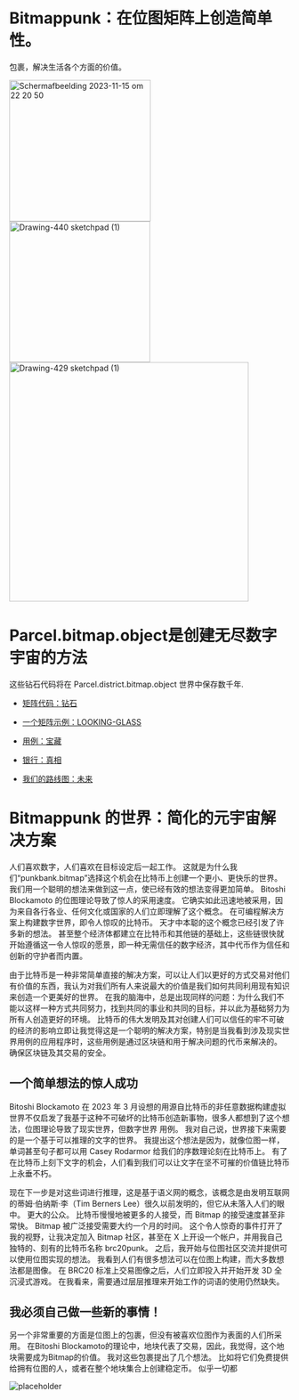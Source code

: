 



# Bitmappunk：在位图矩阵上创造简单性。
包裹，解决生活各个方面的价值。

<img width="254" alt="Scherm­afbeelding 2023-11-15 om 22 20 50" src="https://github.com/wiard/Umeko/assets/900114/e5f349e0-5a30-4736-80e4-26db7fc6d4b0">
<img width="253" alt="Drawing-440 sketchpad (1)" src="https://github.com/wiard/punkbank/assets/900114/d5507144-0bcc-4324-9cc4-b0f9df7341bc">
<img width="430" alt="Drawing-429 sketchpad (1)" src="https://github.com/wiard/Umeko/assets/900114/a7ebaff7-2125-48a5-974a-cf9da115e8da">

# Parcel.bitmap.object是创建无尽数字宇宙的方法
这些钻石代码将在 Parcel.district.bitmap.object 世界中保存数千年.
- [矩阵代码：钻石](/docs/codebase.md)
- [一个矩阵示例：LOOKING-GLASS](/docs/story.md)
- [用例：宝藏](/docs/usecases.md)
- [银行：真相](/docs/bank.md)

- [我们的路线图：未来](roadmapChina.md)

# Bitmappunk 的世界：简化的元宇宙解决方案

人们喜欢数字，人们喜欢在目标设定后一起工作。 这就是为什么我们“punkbank.bitmap”选择这个机会在比特币上创建一个更小、更快乐的世界。 我们用一个聪明的想法来做到这一点，使已经有效的想法变得更加简单。 Bitoshi Blockamoto 的位图理论导致了惊人的采用速度。 它确实如此迅速地被采用，因为来自各行各业、任何文化或国家的人们立即理解了这个概念。 在可编程解决方案上构建数字世界，即令人惊叹的比特币。 天才中本聪的这个概念已经引发了许多新的想法。 甚至整个经济体都建立在比特币和其他链的基础上，这些链很快就开始遵循这一令人惊叹的愿景，即一种无需信任的数字经济，其中代币作为信任和创新的守护者而内置。

由于比特币是一种非常简单直接的解决方案，可以让人们以更好的方式交易对他们有价值的东西，我认为对我们所有人来说最大的价值是我们如何共同利用现有知识来创造一个更美好的世界。 在我的脑海中，总是出现同样的问题：为什么我们不能以这样一种方式共同努力，找到共同的事业和共同的目标，并以此为基础努力为所有人创造更好的环境。
比特币的伟大发明及其对创建人们可以信任的牢不可破的经济的影响立即让我觉得这是一个聪明的解决方案，特别是当我看到涉及现实世界用例的应用程序时，这些用例是通过区块链和用于解决问题的代币来解决的。 确保区块链及其交易的安全。

## 一个简单想法的惊人成功

Bitoshi Blockamoto 在 2023 年 3 月设想的用源自比特币的非任意数据构建虚拟世界不仅启发了我基于这种不可破坏的比特币创造新事物，很多人都想到了这个想法，位图理论导致了现实世界，但数字世界 用例。
我对自己说，世界接下来需要的是一个基于可以推理的文字的世界。 我提出这个想法是因为，就像位图一样，单词甚至句子都可以用 Casey Rodarmor 给我们的序数理论刻在比特币上。 有了在比特币上刻下文字的机会，人们看到我们可以让文字在坚不可摧的价值链比特币上永垂不朽。

现在下一步是对这些词进行推理，这是基于语义网的概念，该概念是由发明互联网的蒂姆·伯纳斯·李（Tim Berners Lee）很久以前发明的，但它从未落入人们的眼中。 更大的公众。 比特币慢慢地被更多的人接受，而 Bitmap 的接受速度甚至非常快。 Bitmap 被广泛接受需要大约一个月的时间。
这个令人惊奇的事件打开了我的视野，让我决定加入 Bitmap 社区，甚至在 X 上开设一个帐户，并用我自己独特的、刻有的比特币名称 brc20punk。 之后，我开始与位图社区交流并提供可以使用位图实现的想法。
我看到人们有很多想法可以在位图上构建，而大多数想法都是图像。 在 BRC20 标准上交易图像之后，人们立即投入并开始开发 3D 全沉浸式游戏。
在我看来，需要通过层层推理来开始工作的词语的使用仍然缺失。

## 我必须自己做一些新的事情！

另一个非常重要的方面是位图上的包裹，但没有被喜欢位图作为表面的人们所采用。 在Bitoshi Blockamoto的理论中，地块代表了交易，因此，我觉得，这个地块需要成为Bitmap的价值。 我对这些包裹提出了几个想法。 比如将它们免费提供给拥有位图的人，或者在整个地块集合上创建稳定币。 似乎一切都

![placeholder](https://via.placeholder.com/1)

